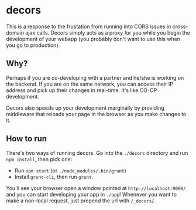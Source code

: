 # decors

This is a response to the frustation from running into CORS issues in cross-domain ajax calls. Decors simply acts as a proxy for you while you begin the development of your webapp (you probably don't want to use this when you go to production).

## Why?

Perhaps if you are co-developing with a partner and he/she is working on the backend. If you are on the same network, you can access their IP address and pick up their changes in real-time. It's like CO-OP development.

Decors also speeds up your development marginally by providing middleware that reloads your page in the browser as you make changes to it.

## How to run

There's two ways of running decors. Go into the `./decors` directory and run `npm install`, then pick one:

 * Run `npm start` (or `./node_modules/.bin/grunt`)
 * Install `grunt-cli`, then run `grunt`.

You'll see your browser open a window pointed at `http://localhost:9000/` and you can start developing your app in `./app`! Whenever you want to make a non-local request, just prepend the url with `/_decors/`.